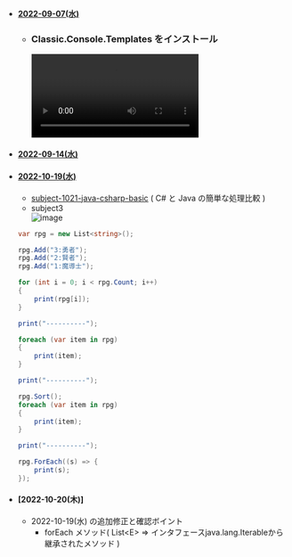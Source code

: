 
- #### [2022-09-07(水)](https://github.com/winofsql/subject2-220907)
  - ### Classic.Console.Templates をインストール
    <video src="https://user-images.githubusercontent.com/1501327/188803149-e2321480-9e05-4774-9b84-a74a07e27948.mp4"></video>
- #### [2022-09-14(水)](https://github.com/winofsql/subject2-220914)

- #### [2022-10-19(水)](https://github.com/winofsql/subject-cs-java-list-array-221019)
  - [subject-1021-java-csharp-basic](https://github.com/winofsql/subject-1021-java-csharp-basic) ( C# と Java の簡単な処理比較 )
  - subject3\
  ![image](https://user-images.githubusercontent.com/1501327/196584865-6bb41bd0-1596-4b13-9dd8-66d370d9015b.png)
  ```cs
  var rpg = new List<string>();

  rpg.Add("3:勇者");
  rpg.Add("2:賢者");
  rpg.Add("1:魔導士");

  for (int i = 0; i < rpg.Count; i++)
  {
      print(rpg[i]);
  }

  print("----------");

  foreach (var item in rpg)
  {
      print(item);
  }

  print("----------");

  rpg.Sort();
  foreach (var item in rpg)
  {
      print(item);
  }

  print("----------");

  rpg.ForEach((s) => {
      print(s);
  });
  ```

- #### [2022-10-20(木)]
  - 2022-10-19(水) の追加修正と確認ボイント
    - forEach メソッド( List&lt;E&gt; => インタフェースjava.lang.Iterableから継承されたメソッド )
